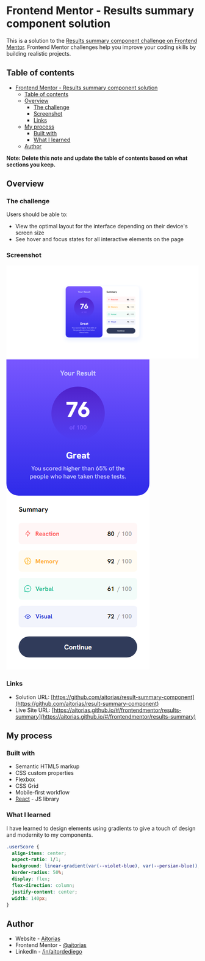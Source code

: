 # Frontend Mentor - Results summary component solution

This is a solution to the [Results summary component challenge on Frontend Mentor](https://www.frontendmentor.io/challenges/results-summary-component-CE_K6s0maV). Frontend Mentor challenges help you improve your coding skills by building realistic projects. 

## Table of contents

- [Frontend Mentor - Results summary component solution](#frontend-mentor---results-summary-component-solution)
  - [Table of contents](#table-of-contents)
  - [Overview](#overview)
    - [The challenge](#the-challenge)
    - [Screenshot](#screenshot)
    - [Links](#links)
  - [My process](#my-process)
    - [Built with](#built-with)
    - [What I learned](#what-i-learned)
  - [Author](#author)

**Note: Delete this note and update the table of contents based on what sections you keep.**

## Overview

### The challenge

Users should be able to:

- View the optimal layout for the interface depending on their device's screen size
- See hover and focus states for all interactive elements on the page

### Screenshot

![](./screenshot-desktop.png)
![](./screenshot-mobile.png)

### Links

- Solution URL: [https://github.com/aitorias/result-summary-component](https://github.com/aitorias/result-summary-component)
- Live Site URL: [https://aitorias.github.io/#/frontendmentor/results-summary](https://aitorias.github.io/#/frontendmentor/results-summary)

## My process

### Built with

- Semantic HTML5 markup
- CSS custom properties
- Flexbox
- CSS Grid
- Mobile-first workflow
- [React](https://react.dev/) - JS library

### What I learned

I have learned to design elements using gradients to give a touch of design and modernity to my components.

```css
.userScore {
  align-items: center;
  aspect-ratio: 1/1;
  background: linear-gradient(var(--violet-blue), var(--persian-blue));
  border-radius: 50%;
  display: flex;
  flex-direction: column;
  justify-content: center;
  width: 140px;
}
```

## Author

- Website - [Aitorias](https://aitorias.github.io/)
- Frontend Mentor - [@aitorias](https://www.frontendmentor.io/profile/aitorias)
- LinkedIn - [/in/aitordediego](https://www.linkedin.com/in/aitordediego)
